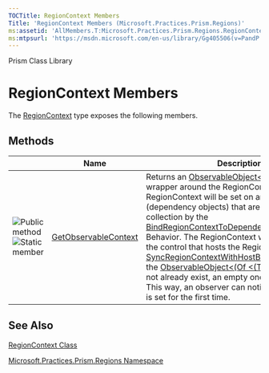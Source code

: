```yaml
---
TOCTitle: RegionContext Members
Title: 'RegionContext Members (Microsoft.Practices.Prism.Regions)'
ms:assetid: 'AllMembers.T:Microsoft.Practices.Prism.Regions.RegionContext'
ms:mtpsurl: 'https://msdn.microsoft.com/en-us/library/Gg405506(v=PandP.50)'
---
```


Prism Class Library

RegionContext Members
=====================

The [RegionContext](https://msdn.microsoft.com/t:microsoft.practices.prism.regions.regioncontext) type exposes the following members.

Methods
-------

<span id="methodTableToggle"></span>
<table>
<colgroup>
<col width="33%" />
<col width="33%" />
<col width="33%" />
</colgroup>
<thead>
<tr class="header">
<th> </th>
<th>Name</th>
<th>Description</th>
</tr>
</thead>
<tbody>
<tr class="odd">
<td><img src="https://msdn.microsoft.com/en-us/Gg405506.pubmethod(en-us,PandP.50).gif" title="Public method" /><img src="https://msdn.microsoft.com/en-us/Gg405506.static(en-us,PandP.50).gif" title="Static member" /></td>
<td><a href="https://msdn.microsoft.com/m:microsoft.practices.prism.regions.regioncontext.getobservablecontext(system.windows.dependencyobject)">GetObservableContext</a></td>
<td><div class="summary">
Returns an <a href="https://msdn.microsoft.com/t:microsoft.practices.prism.observableobject%601">ObservableObject&lt;(Of &lt;(T&gt;)&gt;)</a> wrapper around the RegionContext value. The RegionContext will be set on any views (dependency objects) that are inside the <a href="https://msdn.microsoft.com/p:microsoft.practices.prism.regions.iregion.views">Views</a> collection by the <a href="https://msdn.microsoft.com/t:microsoft.practices.prism.regions.behaviors.bindregioncontexttodependencyobjectbehavior">BindRegionContextToDependencyObjectBehavior</a> Behavior. The RegionContext will also be set to the control that hosts the Region, by the <a href="https://msdn.microsoft.com/t:microsoft.practices.prism.regions.behaviors.syncregioncontextwithhostbehavior">SyncRegionContextWithHostBehavior</a> Behavior. If the <a href="https://msdn.microsoft.com/t:microsoft.practices.prism.observableobject%601">ObservableObject&lt;(Of &lt;(T&gt;)&gt;)</a> wrapper does not already exist, an empty one will be created. This way, an observer can notify when the value is set for the first time.
</div></td>
</tr>
</tbody>
</table>

See Also
--------


[RegionContext Class](https://msdn.microsoft.com/t:microsoft.practices.prism.regions.regioncontext)

[Microsoft.Practices.Prism.Regions Namespace](https://msdn.microsoft.com/n:microsoft.practices.prism.regions)
